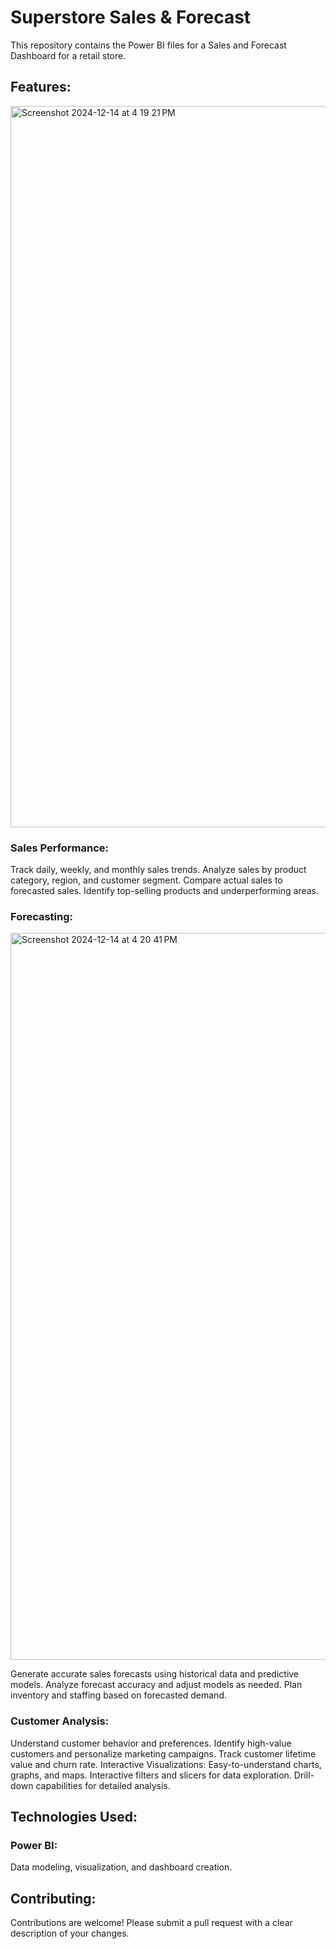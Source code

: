 # Superstore Sales & Forecast

This repository contains the Power BI files for a Sales and Forecast Dashboard for a retail store.

## Features:

<img width="1154" alt="Screenshot 2024-12-14 at 4 19 21 PM" src="https://github.com/user-attachments/assets/0cf4cea8-451a-44cd-a13b-a04e582beddb" />

### Sales Performance:
Track daily, weekly, and monthly sales trends.
Analyze sales by product category, region, and customer segment.
Compare actual sales to forecasted sales.
Identify top-selling products and underperforming areas.
### Forecasting:
<img width="1163" alt="Screenshot 2024-12-14 at 4 20 41 PM" src="https://github.com/user-attachments/assets/5a908498-e18a-4d90-8de6-56b4ce85279a" />

Generate accurate sales forecasts using historical data and predictive models.
Analyze forecast accuracy and adjust models as needed.
Plan inventory and staffing based on forecasted demand.
### Customer Analysis:
Understand customer behavior and preferences.
Identify high-value customers and personalize marketing campaigns.
Track customer lifetime value and churn rate.
Interactive Visualizations:
Easy-to-understand charts, graphs, and maps.
Interactive filters and slicers for data exploration.
Drill-down capabilities for detailed analysis.
## Technologies Used:
### Power BI: 
Data modeling, visualization, and dashboard creation.

## Contributing:
Contributions are welcome! Please submit a pull request with a clear description of your changes.
